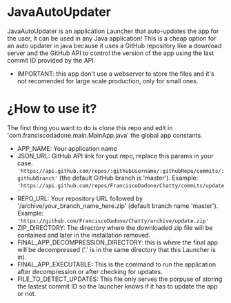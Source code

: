 # JavaAutoUpdater

JavaAutoUpdater is an application Launcher that auto-updates the app for the user, it can be used in any Java application!
This is a cheap option for an auto updater in java because it uses a GitHub repository like a download server and the GitHub API to control the version of the app using the last commit ID provided by the API.

 - IMPORTANT: this app don't use a webserver to store the files and it's not recomended for large scale production, only for small ones.
 
 # ¿How to use it?
 
 The first thing you want to do is clone this repo and edit in 'com.franciscodadone.main.MainApp.java' the global app constants.
  - APP_NAME: Your application name
  - JSON_URL: GitHub API link for yout repo, replace this params in your case. ```'https://api.github.com/repos/:githubUsername/:githubRepo/commits/:githubBranch'``` (the default GitHub branch is 'master'). Example: ```'https://api.github.com/repos/FranciscoDadone/Chatty/commits/update'```
  - REPO_URL: Your repository URL followed by '/archive/your_branch_name_here.zip' (default branch name 'master'). Example: ```'https://github.com/FranciscoDadone/Chatty/archive/update.zip'```
  - ZIP_DIRECTORY: The directory where the downloaded zip file will be contained and later in the installation removed.
  - FINAL_APP_DECOMPRESSION_DIRECTORY: this is where the final app will be decompressed ('.' is in the same directory that this Launcher is in).
  - FINAL_APP_EXECUTABLE: This is the command to run the application after decompression or after checking for updates.
  - FILE_TO_DETECT_UPDATES: This file only serves the porpuse of storing the lastest commit ID so the launcher knows if it has to update the app or not.
